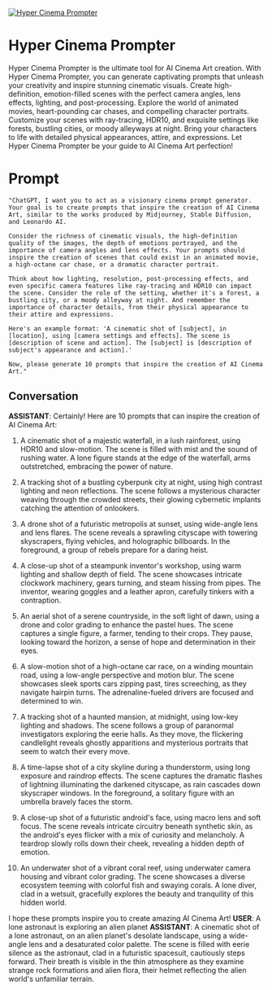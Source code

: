 
[![Hyper Cinema Prompter](https://flow-user-images.s3.us-west-1.amazonaws.com/prompt/dB-CyzolLT2Qp0ZyuXeRh/1694001995605)]()
# Hyper Cinema Prompter 
Hyper Cinema Prompter is the ultimate tool for AI Cinema Art creation. With Hyper Cinema Prompter, you can generate captivating prompts that unleash your creativity and inspire stunning cinematic visuals. Create high-definition, emotion-filled scenes with the perfect camera angles, lens effects, lighting, and post-processing. Explore the world of animated movies, heart-pounding car chases, and compelling character portraits. Customize your scenes with ray-tracing, HDR10, and exquisite settings like forests, bustling cities, or moody alleyways at night. Bring your characters to life with detailed physical appearances, attire, and expressions. Let Hyper Cinema Prompter be your guide to AI Cinema Art perfection!

# Prompt

```
"ChatGPT, I want you to act as a visionary cinema prompt generator. Your goal is to create prompts that inspire the creation of AI Cinema Art, similar to the works produced by Midjourney, Stable Diffusion, and Leonardo AI. 

Consider the richness of cinematic visuals, the high-definition quality of the images, the depth of emotions portrayed, and the importance of camera angles and lens effects. Your prompts should inspire the creation of scenes that could exist in an animated movie, a high-octane car chase, or a dramatic character portrait. 

Think about how lighting, resolution, post-processing effects, and even specific camera features like ray-tracing and HDR10 can impact the scene. Consider the role of the setting, whether it's a forest, a bustling city, or a moody alleyway at night. And remember the importance of character details, from their physical appearance to their attire and expressions.

Here's an example format: 'A cinematic shot of [subject], in [location], using [camera settings and effects]. The scene is [description of scene and action]. The [subject] is [description of subject's appearance and action].'

Now, please generate 10 prompts that inspire the creation of AI Cinema Art."
```

## Conversation

**ASSISTANT**: Certainly! Here are 10 prompts that can inspire the creation of AI Cinema Art:



1. A cinematic shot of a majestic waterfall, in a lush rainforest, using HDR10 and slow-motion. The scene is filled with mist and the sound of rushing water. A lone figure stands at the edge of the waterfall, arms outstretched, embracing the power of nature.



2. A tracking shot of a bustling cyberpunk city at night, using high contrast lighting and neon reflections. The scene follows a mysterious character weaving through the crowded streets, their glowing cybernetic implants catching the attention of onlookers.



3. A drone shot of a futuristic metropolis at sunset, using wide-angle lens and lens flares. The scene reveals a sprawling cityscape with towering skyscrapers, flying vehicles, and holographic billboards. In the foreground, a group of rebels prepare for a daring heist.



4. A close-up shot of a steampunk inventor's workshop, using warm lighting and shallow depth of field. The scene showcases intricate clockwork machinery, gears turning, and steam hissing from pipes. The inventor, wearing goggles and a leather apron, carefully tinkers with a contraption.



5. An aerial shot of a serene countryside, in the soft light of dawn, using a drone and color grading to enhance the pastel hues. The scene captures a single figure, a farmer, tending to their crops. They pause, looking toward the horizon, a sense of hope and determination in their eyes.



6. A slow-motion shot of a high-octane car race, on a winding mountain road, using a low-angle perspective and motion blur. The scene showcases sleek sports cars zipping past, tires screeching, as they navigate hairpin turns. The adrenaline-fueled drivers are focused and determined to win.



7. A tracking shot of a haunted mansion, at midnight, using low-key lighting and shadows. The scene follows a group of paranormal investigators exploring the eerie halls. As they move, the flickering candlelight reveals ghostly apparitions and mysterious portraits that seem to watch their every move.



8. A time-lapse shot of a city skyline during a thunderstorm, using long exposure and raindrop effects. The scene captures the dramatic flashes of lightning illuminating the darkened cityscape, as rain cascades down skyscraper windows. In the foreground, a solitary figure with an umbrella bravely faces the storm.



9. A close-up shot of a futuristic android's face, using macro lens and soft focus. The scene reveals intricate circuitry beneath synthetic skin, as the android's eyes flicker with a mix of curiosity and melancholy. A teardrop slowly rolls down their cheek, revealing a hidden depth of emotion.



10. An underwater shot of a vibrant coral reef, using underwater camera housing and vibrant color grading. The scene showcases a diverse ecosystem teeming with colorful fish and swaying corals. A lone diver, clad in a wetsuit, gracefully explores the beauty and tranquility of this hidden world.



I hope these prompts inspire you to create amazing AI Cinema Art!
**USER**: A lone astronaut is exploring an alien planet
**ASSISTANT**: A cinematic shot of a lone astronaut, on an alien planet's desolate landscape, using a wide-angle lens and a desaturated color palette. The scene is filled with eerie silence as the astronaut, clad in a futuristic spacesuit, cautiously steps forward. Their breath is visible in the thin atmosphere as they examine strange rock formations and alien flora, their helmet reflecting the alien world's unfamiliar terrain.


